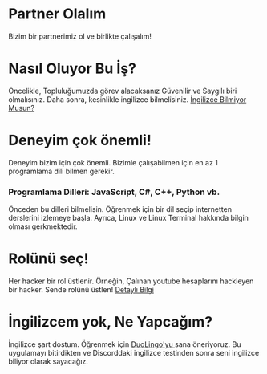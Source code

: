 # Partner Olalım
Bizim bir partnerimiz ol ve birlikte çalışalım!

# Nasıl Oluyor Bu İş?
 Öncelikle, Topluluğumuzda görev alacaksanız Güvenilir ve Saygılı biri olmalısınız.
 Daha sonra, kesinlikle ingilizce bilmelisiniz. <a href="https://github.com/HackLandEcip/partner-ol-sende-bizle-calis/blob/master/OKUBENI.md#i%CC%87ngilizcem-yok-ne-yapca%C4%9F%C4%B1m">İngilizce Bilmiyor Musun?</a>
 
 
 # Deneyim çok önemli!
 Deneyim bizim için çok önemli. Bizimle çalışabilmen için en az 1 programlama dili bilmen gerekir.
 <h3> Programlama Dilleri: JavaScript, C#, C++, Python vb.</h3>
 Önceden bu dilleri bilmelisin. Öğrenmek için bir dil seçip internetten derslerini izlemeye başla.
 Ayrıca, Linux ve Linux Terminal hakkında bilgin olması gerkmektedir.                                                                                                
 
 
 
 
 
 
 
 
 # Rolünü seç!
 Her hacker bir rol üstlenir. Örneğin, Çalınan youtube hesaplarını hackleyen bir hacker. Sende rolünü üstlen!
 <a href=https://github.com/HackLandEcip/partner-ol-sende-bizle-calis/blob/master/roller-detayl%C4%B1-bilgi.md>Detaylı Bilgi<a>
 
 
 
 
 
 
 
 
 
 
 
 
 
 
 # İngilizcem yok, Ne Yapcağım?
 İngilizce şart dostum. Öğrenmek için <a href="https://tr.duolingo.com/"> DuoLingo'yu <a> sana öneriyoruz. Bu uygulamayı bitirdikten ve Discorddaki ingilizce testinden sonra seni ingilizce biliyor olarak sayacağız.


